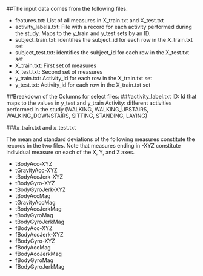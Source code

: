 ##The input data comes from the following files.

* features.txt: List of all measures in X_train.txt and X_test.txt
* activity_labels.txt: File with a record for each activity performed during the study. Maps to the y_train and y_test sets by an ID. 
* subject_train.txt: identifies the subject_id for each row in the X_train.txt set
* subject_test.txt: identifies the subject_id for each row in the X_test.txt set
* X_train.txt: First set of measures
* X_test.txt: Second set of measures
* y_train.txt: Activity_id for each row in the X_train.txt set
* y_test.txt: Activity_id for each row in the X_train.txt set

##Breakdown of the Columns for select files:
###activity_label.txt
ID: Id that maps to the values in y_test and y_train
Activity: different activities performed in the study (WALKING, WALKING_UPSTAIRS, WALKING_DOWNSTAIRS, SITTING, STANDING, LAYING)

###x_train.txt and x_test.txt

The mean and standard deviations of the following measures constitute the records in 
the two files. Note that measures ending in -XYZ constitute individual measure 
on each of the X, Y, and Z axes.

* tBodyAcc-XYZ
* tGravityAcc-XYZ
* tBodyAccJerk-XYZ
* tBodyGyro-XYZ
* tBodyGyroJerk-XYZ
* tBodyAccMag
* tGravityAccMag
* tBodyAccJerkMag
* tBodyGyroMag
* tBodyGyroJerkMag
* fBodyAcc-XYZ
* fBodyAccJerk-XYZ
* fBodyGyro-XYZ
* fBodyAccMag
* fBodyAccJerkMag
* fBodyGyroMag
* fBodyGyroJerkMag

